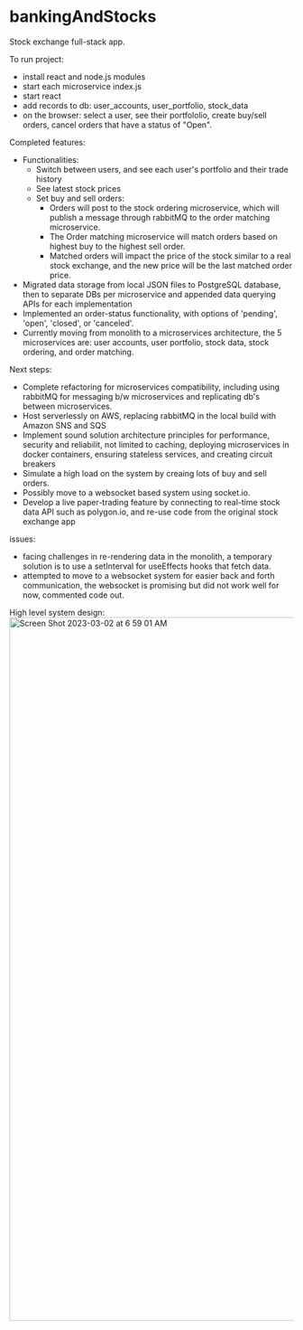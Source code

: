# bankingAndStocks

Stock exchange full-stack app.

To run project:

-  install react and node.js modules
-  start each microservice index.js
-  start react
-  add records to db: user_accounts, user_portfolio, stock_data
-  on the browser: select a user, see their portfololio, create buy/sell orders, cancel orders that have a status of "Open".

Completed features:

-  Functionalities: 
   - Switch between users, and see each user's portfolio and their trade history
   - See latest stock prices 
   - Set buy and sell orders:
      - Orders will post to the stock ordering microservice, which will publish a message through rabbitMQ to the order matching microservice.
      - The Order matching microservice will match orders based on highest buy to the highest sell order.
      - Matched orders will impact the price of the stock similar to a real stock exchange, and the new price will be the last matched order price.
-  Migrated data storage from local JSON files to PostgreSQL database, then to separate DBs per microservice and appended data querying APIs for each implementation
-  Implemented an order-status functionality, with options of 'pending', 'open', 'closed', or 'canceled'.
-  Currently moving from monolith to a microservices architecture, the 5 microservices are: user accounts, user portfolio, stock data, stock ordering, and order matching. 

Next steps:

-  Complete refactoring for microservices compatibility, including using rabbitMQ for messaging b/w microservices and replicating db's between microservices.
- Host serverlessly on AWS, replacing rabbitMQ in the local build with Amazon SNS and SQS
-  Implement sound solution architecture principles for performance, security and reliabilit, not limited to caching, deploying microservices in docker containers, ensuring stateless services, and creating circuit breakers
-  Simulate a high load on the system by creaing lots of buy and sell orders.
-  Possibly move to a websocket based system using socket.io.
- Develop a live paper-trading feature by connecting to real-time stock data API such as polygon.io, and re-use code from the original stock exchange app

issues:

-  facing challenges in re-rendering data in the monolith, a temporary solution is to use a setInterval for useEffects hooks that fetch data.
-  attempted to move to a websocket system for easier back and forth communication, the websocket is promising but did not work well for now, commented code out.

High level system design:
<img width="1245" alt="Screen Shot 2023-03-02 at 6 59 01 AM" src="https://user-images.githubusercontent.com/52921619/222810242-33159bfc-c21d-4a5b-b285-f711f8527d66.png">


